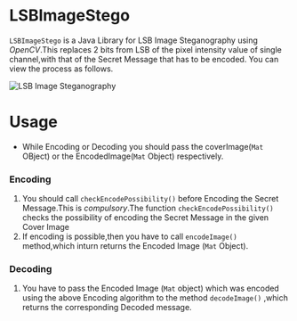 # LSBImageStego





```LSBImageStego``` is a Java Library for LSB Image Steganography using *OpenCV*.This replaces 2 bits from LSB of the pixel intensity value of single channel,with that of the Secret Message that has to be encoded.
You can view the process as follows.



![LSB Image Steganography](https://i.ibb.co/TgZp4tJ/Screenshot-from-2018-12-15-10-43-43.png)

  

# Usage #

- While Encoding or Decoding you should pass the coverImage(```Mat``` OBject) or the EncodedImage(```Mat``` Object) respectively.

### Encoding ###
1. You should call ```checkEncodePossibility()``` before Encoding the Secret Message.This is *compulsory*.The function ```checkEncodePossibility()``` checks the possibility of encoding the Secret Message in the given Cover Image
2. If encoding is possible,then you have to call ```encodeImage()``` method,which inturn returns the Encoded Image (```Mat``` Object).

### Decoding ###
1. You have to pass the Encoded Image (```Mat``` object) which was encoded using the above Encoding algorithm to the method ```decodeImage()``` ,which returns the corresponding Decoded message.


